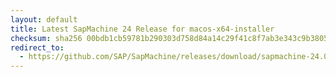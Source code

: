 ```yaml
---
layout: default
title: Latest SapMachine 24 Release for macos-x64-installer
checksum: sha256 00bdb1cb59781b290303d758d84a14c29f41c8f7ab3e343c9b38058071027321
redirect_to:
  - https://github.com/SAP/SapMachine/releases/download/sapmachine-24.0.2/sapmachine-jre-24.0.2_macos-x64_bin.dmg
---
```

